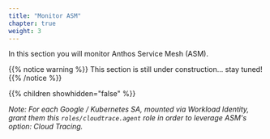```yaml
---
title: "Monitor ASM"
chapter: true
weight: 3
---
```

In this section you will monitor Anthos Service Mesh (ASM).

{{% notice warning %}}
This section is still under construction... stay tuned!
{{% /notice %}}

{{% children showhidden="false" %}}

_Note: For each Google / Kubernetes SA, mounted via Workload Identity, grant them this `roles/cloudtrace.agent` role in order to leverage ASM's option: Cloud Tracing._